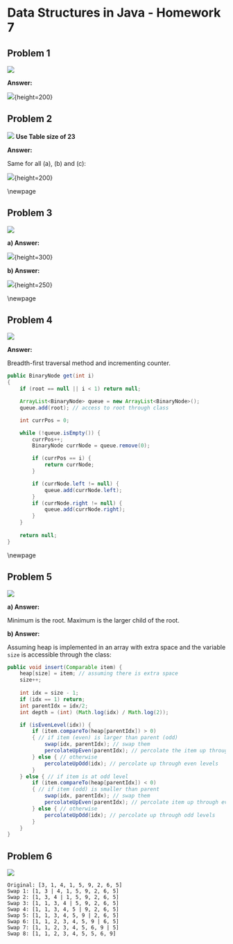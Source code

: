 # Data Structures in Java - Homework 7

## Problem 1

![](ex5_1.png)

__Answer:__

![](ans1.png){height=200}

## Problem 2

![](ex5_2.png)
__Use Table size of 23__

__Answer:__

Same for all (a), (b) and (c):

![](ans2.png){height=200}

\newpage

## Problem 3

![](ex6_2.png)

__a) Answer:__

![](ans3a.png){height=300}


__b) Answer:__

![](ans3b.png){height=250}

\newpage

## Problem 4

![](ex6_16.png)

__Answer:__

Breadth-first traversal method and incrementing counter.

```java
public BinaryNode get(int i)
{
    if (root == null || i < 1) return null;

    ArrayList<BinaryNode> queue = new ArrayList<BinaryNode>();
    queue.add(root); // access to root through class

    int currPos = 0;

    while (!queue.isEmpty()) {
        currPos++;
        BinaryNode currNode = queue.remove(0);

        if (currPos == i) {
            return currNode;
        }

        if (currNode.left != null) {
            queue.add(currNode.left);
        }
        if (currNode.right != null) {
            queue.add(currNode.right);
        }
    }
    
    return null;
}
```

\newpage

## Problem 5

![](ex6_18.png)

__a) Answer:__

Minimum is the root.
Maximum is the larger child of the root.

__b) Answer:__

Assuming heap is implemented in an array with extra space and the variable `size` is accessible through the class:

```java
public void insert(Comparable item) {
    heap[size] = item; // assuming there is extra space
    size++;
    
    int idx = size - 1;
    if (idx == 1) return;
    int parentIdx = idx/2;
    int depth = (int) (Math.log(idx) / Math.log(2));

    if (isEvenLevel(idx)) {
        if (item.compareTo(heap[parentIdx]) > 0) 
        { // if item (even) is larger than parent (odd)
            swap(idx, parentIdx); // swap them
            percolateUpEven(parentIdx); // percolate the item up through odd levels
        } else { // otherwise
            percolateUpOdd(idx); // percolate up through even levels
        }
    } else { // if item is at odd level
        if (item.compareTo(heap[parentIdx]) < 0) 
        { // if item (odd) is smaller than parent
            swap(idx, parentIdx); // swap them
            percolateUpEven(parentIdx); // percolate item up through even levels 
        } else { // otherwise
            percolateUpOdd(idx); // percolate up through odd levels
        }
    }
}

```


## Problem 6

![](ex7_1.png)

```
Original: [3, 1, 4, 1, 5, 9, 2, 6, 5]
Swap 1: [1, 3 | 4, 1, 5, 9, 2, 6, 5]
Swap 2: [1, 3, 4 | 1, 5, 9, 2, 6, 5]
Swap 3: [1, 1, 3, 4 | 5, 9, 2, 6, 5]
Swap 4: [1, 1, 3, 4, 5 | 9, 2, 6, 5]
Swap 5: [1, 1, 3, 4, 5, 9 | 2, 6, 5]
Swap 6: [1, 1, 2, 3, 4, 5, 9 | 6, 5]
Swap 7: [1, 1, 2, 3, 4, 5, 6, 9 | 5]
Swap 8: [1, 1, 2, 3, 4, 5, 5, 6, 9]
```